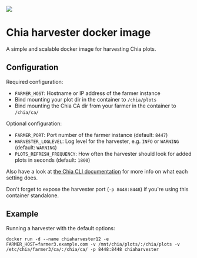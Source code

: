 ![](https://www.chia.net/img/chia_logo.svg)

# Chia harvester docker image
A simple and scalable docker image for harvesting Chia plots.

## Configuration
Required configuration:
* `FARMER_HOST`: Hostname or IP address of the farmer instance
* Bind mounting your plot dir in the container to `/chia/plots`
* Bind mounting the Chia CA dir from your farmer in the container to `/chia/ca/`

Optional configuration:
* `FARMER_PORT`: Port number of the farmer instance (default: `8447`)
* `HARVESTER_LOGLEVEL`: Log level for the harvester, e.g. `INFO` or `WARNING` (default: `WARNING`)
* `PLOTS_REFRESH_FREQUENCY`: How often the harvester should look for added plots in seconds (default: `1800`)

Also have a look at [the Chia CLI documentation](https://github.com/Chia-Network/chia-blockchain/wiki/CLI-Commands-Reference) for more info on what each setting does.

Don't forget to expose the harvester port (`-p 8448:8448`) if you're using this container standalone.

## Example
Running a harvester with the default options:
```
docker run -d --name chiaharvester12 -e FARMER_HOST=farmer3.example.com -v /mnt/chia/plots/:/chia/plots -v /etc/chia/farmer3/ca/:/chia/ca/ -p 8448:8448 chiaharvester
```

